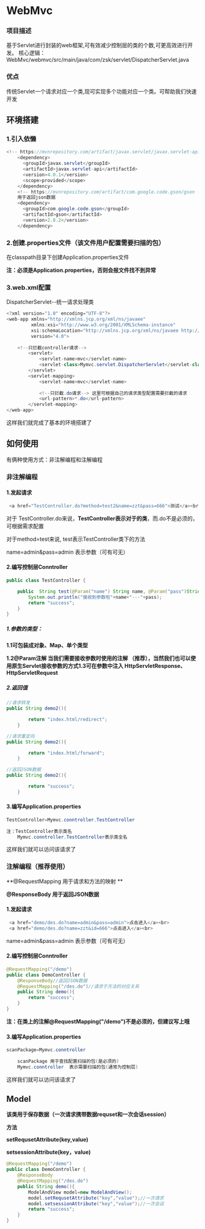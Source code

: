 # WebMvc

### 项目描述

​			基于Servlet进行封装的web框架,可有效减少控制层的类的个数,可更高效进行开发。
核心逻辑：WebMvc/webmvc/src/main/java/com/zsk/servlet/DispatcherServlet.java 

### 优点

​           传统Servlet一个请求对应一个类,现可实现多个功能对应一个类。可帮助我们快速开发

## 环境搭建

### 	1.引入依懒

````java
<!-- https://mvnrepository.com/artifact/javax.servlet/javax.servlet-api -->
    <dependency>
      <groupId>javax.servlet</groupId>
      <artifactId>javax.servlet-api</artifactId>
      <version>4.0.1</version>
      <scope>provided</scope>
    </dependency>
    <!-- https://mvnrepository.com/artifact/com.google.code.gson/gson -->
	用于返回json数据
    <dependency>
      <groupId>com.google.code.gson</groupId>
      <artifactId>gson</artifactId>
      <version>2.8.2</version>
    </dependency>
````

### 2.创建.properties文件（该文件用户配置需要扫描的包）

在classpath目录下创建Application.properties文件

**注：必须是Application.properties，否则会报文件找不到异常**



### 3.web.xml配置

DispatcherServlet--统一请求处理类

```java
<?xml version="1.0" encoding="UTF-8"?>
<web-app xmlns="http://xmlns.jcp.org/xml/ns/javaee"
         xmlns:xsi="http://www.w3.org/2001/XMLSchema-instance"
         xsi:schemaLocation="http://xmlns.jcp.org/xml/ns/javaee http://xmlns.jcp.org/xml/ns/javaee/web-app_4_0.xsd"
         version="4.0">
             
    <!--只拦截controller请求-->
        <servlet>
            <servlet-name>mvc</servlet-name>
            <servlet-class>Mymvc.servlet.DispatcherServlet</servlet-class>
        </servlet>
        <servlet-mapping>
            <servlet-name>mvc</servlet-name>
                
            <!--只拦截.do请求--> 这里可根据自己的请求类型配置需要拦截的请求
            <url-pattern>*.do</url-pattern>
        </servlet-mapping>
</web-app>
```

这样我们就完成了基本的环境搭建了



## 如何使用

有俩种使用方式：非注解编程和注解编程

### 非注解编程

#### 1.发起请求

```java
 <a href="TestController.do?method=test2&name=zzt&pass=666">测试</a><br>
```

对于 TestController.do来说，**TestController表示对于的类**，而.do不是必须的，可根据需求配置

对于method=test来说, test表示TestController类下的方法

name=admin&pass=admin 表示参数（可有可无）



#### 2.编写控制层Conntroller

```java
public class TestController {

    public  String test(@Param("name") String name, @Param("pass")String pass){
        System.out.println("接收到参数啦"+name+"---"+pass);
        return "success";
    }
}
```

##### **1.参数的类型：**

**1.1可包装成对象、Map、单个类型**

**1.2@Param注解 当我们需要接收参数时使用的注解 （推荐），当然我们也可以使用原生Servlet接收参数的方式1.3可在参数中注入 HttpServletResponse、HttpServletRequest**

##### ***2.返回值***

```java
//请求转发 
public String demo2(){

        return "index.html/redirect";
    }

//请求重定向 
public String demo2(){

        return "index.html/forward";
    }

//返回JSON数据 
public String demo2(){

        return "success";
    }
```





#### 3.编写Application.properties

```java
TestController=Mymvc.conntroller.TestController
    
注：TestController表示类名
    Mymvc.conntroller.TestController表示类全名
```

这样我们就可以访问该请求了

### 注解编程（推荐使用）

**@RequestMapping  用于请求和方法的映射 **

**@ResponseBody     用于返回JSON数据**

#### 1.发起请求

```java
 <a href="demo/des.do?name=admin&pass=admin">点击进入</a><br>
 <a href="demo/des.do?name=zzt&id=666">点击进入</a><br>
```

name=admin&pass=admin 表示参数（可有可无）

#### 2.编写控制层Conntroller

```java
@RequestMapping("/demo")
public class DemoController {
    @ResponseBody//返回JSON数据
    @RequestMapping("/des.do")//请求于方法的对应关系
    public String demo(){
        return "success";
    }
}
```

**注：在类上的注解@RequestMapping("/demo")不是必须的，但建议写上哦**

#### 3.编写Application.properties

```java
scanPackage=Mymvc.conntroller
    
    scanPackage 用于查找配置扫描的包(是必须的)
    Mymvc.conntroller  表示需要扫描的包(通常为控制层)

```

这样我们就可以访问该请求了
## Model

**该类用于保存数据（一次请求携带数据requset和一次会话session）**

**方法**

**setRequsetAttribute(key,value)**

**setsessionAttribute(key，value)**

````java
@RequestMapping("/demo")
public class DemoController {
    @ResponseBody
    @RequestMapping("/des.do")
    public String demo(){
        ModelAndView model=new ModelAndView();
        model.setRequsetAttribute("key","value");//一次请求
        model.setsessionAttribute("key","value");//一次会话
        return "success";
    }
}

````


